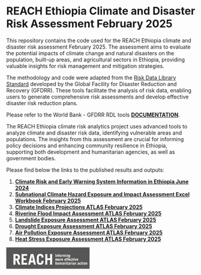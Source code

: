 # REACH Ethiopia Climate and Disaster Risk Assessment February 2025

This repository contains the code used for the REACH Ethiopia climate and disaster risk assessment February 2025. The assessment aims to evaluate the potential impacts of climate change and natural disasters on the population, built-up areas, and agricultural sectors in Ethiopia, providing valuable insights for risk management and mitigation strategies.

The methodology and code were adapted from the [Risk Data Library Standard](https://riskdatalibrary.org/) developed by the Global Facility for Disaster Reduction and Recovery (GFDRR). These tools facilitate the analysis of risk data, enabling users to generate comprehensive risk assessments and develop effective disaster risk reduction plans.

Please refer to the World Bank - GFDRR RDL tools [**DOCUMENTATION**](https://gfdrr.github.io/CCDR-tools/).

The REACH Ethiopia climate risk analytics project uses advanced tools to analyze climate and disaster risk data, identifying vulnerable areas and populations. The insights from this assessment are crucial for informing policy decisions and enhancing community resilience in Ethiopia, supporting both development and humanitarian agencies, as well as government bodies.

Please find below the links to the published results and outputs:
1. [**Climate Risk and Early Warning System Information in Ethiopia June 2024**](https://repository.impact-initiatives.org/document/impact/0d5c8630/Climate_Risks_Analysis_CS_28-06-24_FINAL.pdf)
2. [**Subnational Climate Hazard Exposure and Impact Assessment Excel Workbook February 2025**](https://repository.impact-initiatives.org/document/impact/24564a84/REACH_Ethiopia_Climate_Hazard_Exposure_and_Impact_Assessment_25February2025.xlsx)
3. [**Climate Indices Projections ATLAS February 2025**](https://repository.impact-initiatives.org/document/impact/d293f51c/REACH_Ethiopia_Climate-Indices-Projections_ATLAS_26February2025_A1_pdf.pdf)
4. [**Riverine Flood Impact Assessment ATLAS February 2025**](https://repository.impact-initiatives.org/document/impact/24149ab5/REACH_Ethiopia_Riverine-Flood-Impact-Assessment_ATLAS_25February2025_A1_pdf.pdf)
5. [**Landslide Exposure Assessment ATLAS February 2025**](https://repository.impact-initiatives.org/document/impact/6181b1b6/REACH_Ethiopia_Landslide-Exposure-Assessment_ATLAS_25February2025_A1_pdf.pdf)
6. [**Drought Exposure Assessment ATLAS February 2025**](https://repository.impact-initiatives.org/document/impact/8310381a/REACH_Ethiopia_Drought-Exposure-Assessment_ATLAS_25February2025_A1_pdf.pdf)
7. [**Air Pollution Exposure Assessment ATLAS February 2025**](https://repository.impact-initiatives.org/document/impact/8def2663/REACH_Ethiopia_Air-Pollution-Exposure-Assessment_ATLAS_25February2025_A1_pdf.pdf)
8. [**Heat Stress Exposure Assessment ATLAS February 2025**](https://repository.impact-initiatives.org/document/impact/ebf04933/REACH_Ethiopia_Heat-Stress-Exposure-Assessment_ATLAS_27February2025_A1_pdf.pdf)

![REACH](https://github.com/zia-foisal/REACH_BGD_CXB_NatHaz_TWG_DASHBOARD_2022/blob/main/www/REACH.PNG)
